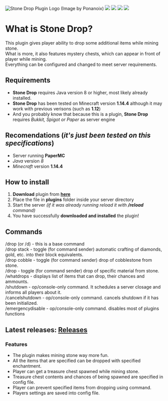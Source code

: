 ![Stone Drop Plugin Logo (Image by Ponanoix)](https://cdn.discordapp.com/attachments/252074890453188608/606969243585478666/logo_pluginu.png)
 ![](https://img.shields.io/github/v/release/ULTUX/StoneDropPlugin) ![](https://img.shields.io/github/issues/ULTUX/StoneDropPlugin) ![](https://img.shields.io/github/commit-activity/master/ULTUX/StoneDropPlugin) ![](https://img.shields.io/github/license/ULTUX/StoneDropPlugin)
 
# What is Stone Drop?
This plugin gives player ability to drop some additional items while mining stone.  
What is more, it also features mystery chests, which can appear in front of player while mining.  
Everything can be configured and changed to meet server requirements.

## Requirements
  * **Stone Drop** requires Java version 8 or higher, most likely already installed.
  * **Stone Drop** has been tested on Minecraft version **1.14.4** although it may work with previous verisons (such as **1.12**)
  * And you probably know that because this is a plugin, **Stone Drop** requires _Bukkit, Spigot or Paper_ as server engine
  
## Recomendations (**_it's just been tested on this specifications_**)
  * Server running **PaperMC**
  * _Java_ version *8*
  * _Minecraft_ version **1.14.4**

## How to install
  1. **Download** plugin from **[here](https://github.com/ULTUX/StoneDropPlugin/releases)**
  2. Place the file in **plugins** folder inside your server directory
  3. Start the server _(if it was already running reload it with **/reload** command)_
  4. You have successfully **downloaded and installed** the plugin!

## Commands
/drop (or /d) - this is a base command  
/drop stack - toggle (for command sender) automatic crafting of diamonds, gold, etc. into their block equivalents.  
/drop cobble - toggle (for command sender) drop of cobblestone from stone.  
/drop <name of material> - toggle (for command sender) drop of specific material from stone.  
/whatdrops - displays list of items that can drop, their chances and ammounts.  
/shutdown <time in seconds> - op/console-only command. It schedules a server closage and informs all players about it.  
/cancelshutdown - op/console-only command. cancels shutdown if it has been initialized.  
/emergencydisable - op/console-only command. disables most of plugins functions
 
 
## Latest releases: [Releases](https://github.com/ULTUX/minecraft-stone-drop-plugin/releases/)

### Features
  * The plugin makes mining stone way more fun.
  * All the items that are specified can be dropped with specified enchantment.
  * Player can get a treasure chest spawned while mining stone.
  * Treasure chest contents and chances of being spawned are specified in config file.
  * Player can prevent specified items from dropping using command.
  * Players settings are saved into config file.
